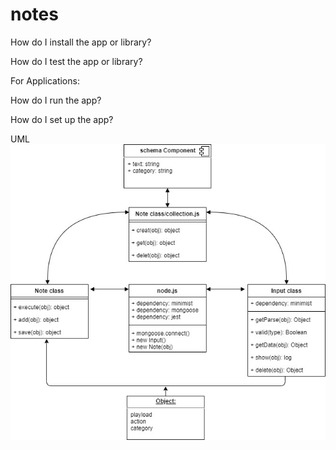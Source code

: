 # notes
How do I install the app or library?


How do I test the app or library?

For Applications:

How do I run the app?

How do I set up the app?


UML
![uml](./assest/img/NotesyDiagram.jpg)